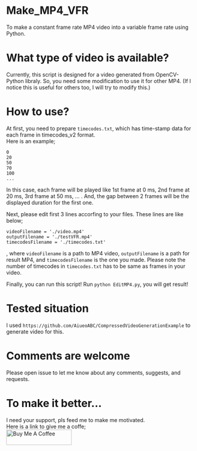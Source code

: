 # Make_MP4_VFR
To make a constant frame rate MP4 video into a variable frame rate using Python.   
# What type of video is available?
Currently, this script is designed for a video generated from OpenCV-Python libraly.  So, you need some modification to use it for other MP4. (If I notice this is useful for others too, I will try to modify this.)
# How to use?
At first, you need to prepare `timecodes.txt`, which has time-stamp data for each frame in timecodes_v2 format.  
Here is an example;  
```
0
20
50
70
100
...
```  
In this case, each frame will be played like 1st frame at 0 ms, 2nd frame at 20 ms, 3rd frame at 50 ms, ... .  And, the gap between 2 frames will be the displayed duration for the first one.


Next, please edit first 3 lines accorfing to your files.  These lines are like below;  
```
videoFilename = './video.mp4'
outputFilename = './testVFR.mp4'
timecodesFilename = './timecodes.txt'
```  
, where `videoFilename` is a path to MP4 video, `outputFilename` is a path for result MP4, and `timecodesFilename` is the one you made. Please note the number of timecodes in `timecodes.txt` has to be same as frames in your video.


Finally, you can run this script! Run `python EditMP4.py`, you will get result!

# Tested situation
I used `https://github.com/AiueoABC/CompressedVideoGenerationExample` to generate video for this.

# Comments are welcome
Please open issue to let me know about any comments, suggests, and requests.

# To make it better...
I need your support, pls feed me to make me motivated.  
Here is a link to give me a coffe;  
<a href="https://www.buymeacoffee.com/aiueoabc" target="_blank"><img src="https://cdn.buymeacoffee.com/buttons/default-orange.png" alt="Buy Me A Coffee" height="41" width="174"></a>
